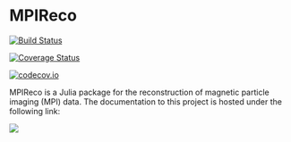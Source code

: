 # MPIReco

[![Build Status](https://travis-ci.org/tknopp/MPIReco.jl.svg?branch=master)](https://travis-ci.org/MagneticParticleImaging/MPIReco.jl)

[![Coverage Status](https://coveralls.io/repos/MagneticParticleImaging/MPIReco.jl/badge.svg?branch=master&service=github)](https://coveralls.io/github/tknopp/MPIReco.jl?branch=master)

[![codecov.io](http://codecov.io/github/tknopp/MPIReco.jl/coverage.svg?branch=master)](http://codecov.io/github/MagneticParticleImaging/MPIReco.jl?branch=master)

MPIReco is a Julia package for the reconstruction of magnetic particle imaging (MPI) data. The documentation to this project is hosted under the following link:

[![](https://img.shields.io/badge/docs-latest-blue.svg)](https://magneticparticleimaging.github.io/MPIReco.jl/latest)
